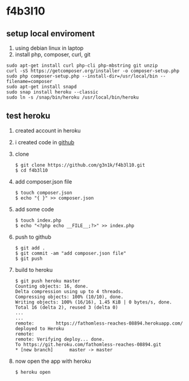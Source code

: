 # f4b3l10

## setup local enviroment
1. using debian linux in laptop
1. install php, composer, curl, git
````
sudo apt-get install curl php-cli php-mbstring git unzip
curl -sS https://getcomposer.org/installer -o composer-setup.php
sudo php composer-setup.php --install-dir=/usr/local/bin --filename=composer
sudo apt-get install snapd
sudo snap install heroku --classic
sudo ln -s /snap/bin/heroku /usr/local/bin/heroku
````
## test heroku
1. created account in heroku
1. i created code in [github](https://github.com/g3n1k/f4b3l10)
1. clone
    ````
    $ git clone https://github.com/g3n1k/f4b3l10.git
    $ cd f4b3l10
    ````
1. add composer.json file
    ````
    $ touch composer.json
    $ echo "{ }" >> composer.json

    ````
1. add some code
    ````
    $ touch index.php
    $ echo "<?php echo __FILE__;?>" >> index.php
    ````
1. push to github
    ````
    $ git add .
    $ git commit -am "add composer.json file"
    $ git push
    ````

1. build to heroku
    ````
    $ git push heroku master
    Counting objects: 16, done.
    Delta compression using up to 4 threads.
    Compressing objects: 100% (10/10), done.
    Writing objects: 100% (16/16), 1.45 KiB | 0 bytes/s, done.
    Total 16 (delta 2), reused 3 (delta 0)
    ...
    ...
    remote:        https://fathomless-reaches-08894.herokuapp.com/ deployed to Heroku
    remote: 
    remote: Verifying deploy... done.
    To https://git.heroku.com/fathomless-reaches-08894.git
    * [new branch]      master -> master

    ````
1. now open the app with heroku
    ````
    $ heroku open
    ````